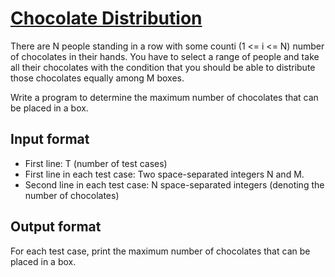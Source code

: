 # [Chocolate Distribution][link]

There are N people standing in a row with some counti (1 <= i <= N) number of chocolates in their hands. You have to select a range of people and take all their chocolates with the condition that you should be able to distribute those chocolates equally among M boxes.

Write a program to determine the maximum number of chocolates that can be placed in a box.

## Input format

- First line: T (number of test cases)
- First line in each test case: Two space-separated integers N and M.
- Second line in each test case: N space-separated integers (denoting the number of chocolates)

## Output format

For each test case, print the maximum number of chocolates that can be placed in a box.

[link]: https://www.hackerearth.com/practice/basic-programming/implementation/basics-of-implementation/practice-problems/algorithm/chocolate-distribution-709f61ec/

